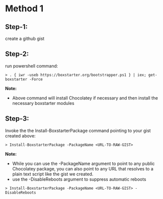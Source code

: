 # Method 1
## Step-1:
create a github gist

## Step-2:
run powershell command: 
```
> . { iwr -useb https://boxstarter.org/bootstrapper.ps1 } | iex; get-boxstarter -Force
```

**Note:**
- Above command will install Chocolatey if necessary and then install the necessary boxstarter modules

## Step-3:
Invoke the the Install-BoxstarterPackage command pointing to your gist created above: 
```
> Install-BoxstarterPackage -PackageName <URL-TO-RAW-GIST>
```

**Note:**
- While you can use the -PackageName argument to point to any public Chocolatey package, you can also point to any URL that resolves to a plain text script like the gist we created.
- use the -DisableReboots argument to suppress automatic reboots
```
> Install-BoxstarterPackage -PackageName <URL-TO-RAW-GIST> -DisableReboots
```
